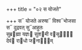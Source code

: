 +++
title = "०२ स योजते"

+++
स᳓ योजते अरुषा᳓ विश्व᳓भोजसा  
स᳓ दुद्रवत् सु᳓आहुतः  
सुब्र᳓ह्मा यज्ञः᳓ सुश᳓मी व᳓सूनां᳐  
देवं᳓ रा᳓धो ज᳓नाना᳐म्